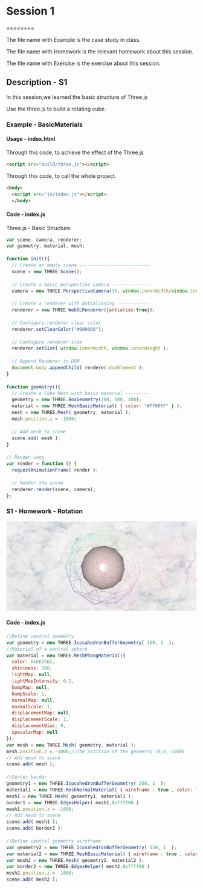 # Session 1
========

The file name with Example is the case study in class.

The file name with Homework is the relevant homework about this session.

The file name with Exercise is the exercise about this session.

## Description - S1 ##

In this session,we learned the basic structure of Three.js

Use the three.js to build a rotating cube.

### Example - BasicMaterials ###

#### Usage - index.html ####
Through this code, to achieve the effect of the Three.js

```html
<script src="build/three.js"></script>
```

Through this code, to call the whole project.
```html
<body>
  <script src="js/index.js"></script>
  </body>
  ```

#### Code - index.js ####

Three.js - Basic Structure:

```javascript
var scene, camera, renderer;
var geometry, material, mesh;

function init(){
  // Create an empty scene --------------------------
  scene = new THREE.Scene();

  // Create a basic perspective camera --------------
  camera = new THREE.PerspectiveCamera(35, window.innerWidth/window.innerHeight, 300, 10000 );

  // Create a renderer with Antialiasing ------------
  renderer = new THREE.WebGLRenderer({antialias:true});

  // Configure renderer clear color
  renderer.setClearColor("#000000");

  // Configure renderer size
  renderer.setSize( window.innerWidth, window.innerHeight );

  // Append Renderer to DOM
  document.body.appendChild( renderer.domElement );
}

function geometry(){
  // Create a Cube Mesh with basic material ---------
  geometry = new THREE.BoxGeometry(100, 100, 100);
  material = new THREE.MeshBasicMaterial( { color: "#FF00FF" } );
  mesh = new THREE.Mesh( geometry, material );
  mesh.position.z = -1000;

  // Add mesh to scene
  scene.add( mesh );
}

// Render Loop
var render = function () {
  requestAnimationFrame( render );

  // Render the scene
  renderer.render(scene, camera);
};
```
### S1 - Homework - Rotation ###
  ![S1-homework](https://github.com/CarelSJ/DAT505-GitHub/blob/master/images/S1-homework.png)
#### Code - index.js ####

```javascript
//Define central geometry
var geometry = new THREE.IcosahedronBufferGeometry( 150, 1  );
//Material of a central sphere
var material = new THREE.MeshPhongMaterial({
  color: 0xEED5D2,
  shininess: 100,
  lightMap: null,
  lightMapIntensity: 0.1,
  bumpMap: null,
  bumpScale: 1,
  normalMap: null,
  normalScale: 1,
  displacementMap: null,
  displacementScale: 1,
  displacementBias: 0,
  specularMap: null
});
var mesh = new THREE.Mesh( geometry, material );
mesh.position.z = -1000;//The position of the geometry (0,0,-1000)
// Add mesh to scene
scene.add( mesh );

//Center border
geometry1 = new THREE.IcosahedronBufferGeometry( 250, 1  );
material1 = new THREE.MeshNormalMaterial( { wireframe : true , color: "#87CEFF" } );
mesh1 = new THREE.Mesh( geometry1, material1 );
border1 = new THREE.EdgesHelper( mesh1,0xffff00 )
mesh1.position.z = -1000;
// Add mesh to scene
scene.add( mesh1 );
scene.add( border1 );

//Define central geometry wireframe
var geometry2 = new THREE.IcosahedronBufferGeometry( 150, 1  );
var material2 = new THREE.MeshBasicMaterial( { wireframe : true , color: "#6B6B6B" } );
var mesh2 = new THREE.Mesh( geometry2, material2 );
var border2 = new THREE.EdgesHelper( mesh2,0xffff00 )
mesh2.position.z = -1000;
scene.add( mesh2 );
```
